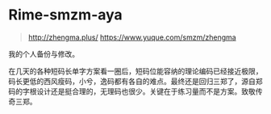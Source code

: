 # Rime-smzm-aya

> http://zhengma.plus/
> https://www.yuque.com/smzm/zhengma

我的个人备份与修改。

在几天的各种短码长单字方案看一圈后，短码位能容纳的理论编码已经接近极限，码长更低的西风瘦码，小兮，逸码都有各自的难点。最终还是回归三郑了，源自郑码的字根设计还是挺合理的，无理码也很少。关键在于练习量而不是方案。致敬传奇三郑。
